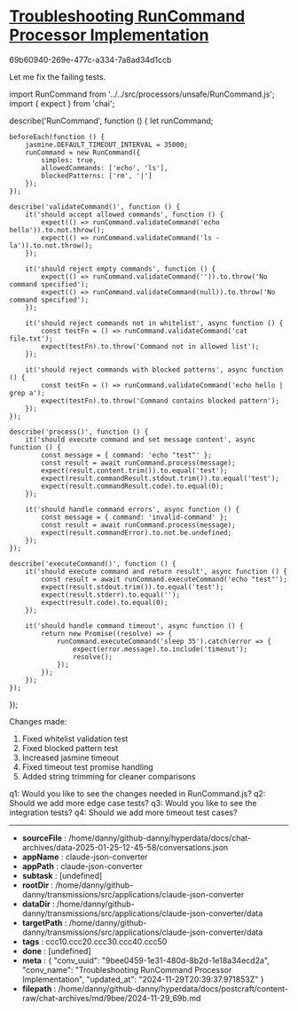 # [Troubleshooting RunCommand Processor Implementation](https://claude.ai/chat/9bee0459-1e31-480d-8b2d-1e18a34ecd2a)

69b60940-269e-477c-a334-7a8ad34d1ccb

 Let me fix the failing tests.

<antArtifact identifier="run-command-spec" type="application/vnd.ant.code" language="javascript" title="Fixed RunCommand Tests">
import RunCommand from '../../src/processors/unsafe/RunCommand.js';
import { expect } from 'chai';

describe('RunCommand', function () {
    let runCommand;

    beforeEach(function () {
        jasmine.DEFAULT_TIMEOUT_INTERVAL = 35000;
        runCommand = new RunCommand({
            simples: true,
            allowedCommands: ['echo', 'ls'],
            blockedPatterns: ['rm', '|']
        });
    });

    describe('validateCommand()', function () {
        it('should accept allowed commands', function () {
            expect(() => runCommand.validateCommand('echo hello')).to.not.throw();
            expect(() => runCommand.validateCommand('ls -la')).to.not.throw();
        });

        it('should reject empty commands', function () {
            expect(() => runCommand.validateCommand('')).to.throw('No command specified');
            expect(() => runCommand.validateCommand(null)).to.throw('No command specified');
        });

        it('should reject commands not in whitelist', async function () {
            const testFn = () => runCommand.validateCommand('cat file.txt');
            expect(testFn).to.throw('Command not in allowed list');
        });

        it('should reject commands with blocked patterns', async function () {
            const testFn = () => runCommand.validateCommand('echo hello | grep a');
            expect(testFn).to.throw('Command contains blocked pattern');
        });
    });

    describe('process()', function () {
        it('should execute command and set message content', async function () {
            const message = { command: 'echo "test"' };
            const result = await runCommand.process(message);
            expect(result.content.trim()).to.equal('test');
            expect(result.commandResult.stdout.trim()).to.equal('test');
            expect(result.commandResult.code).to.equal(0);
        });

        it('should handle command errors', async function () {
            const message = { command: 'invalid-command' };
            const result = await runCommand.process(message);
            expect(result.commandError).to.not.be.undefined;
        });
    });

    describe('executeCommand()', function () {
        it('should execute command and return result', async function () {
            const result = await runCommand.executeCommand('echo "test"');
            expect(result.stdout.trim()).to.equal('test');
            expect(result.stderr).to.equal('');
            expect(result.code).to.equal(0);
        });

        it('should handle command timeout', async function () {
            return new Promise((resolve) => {
                runCommand.executeCommand('sleep 35').catch(error => {
                    expect(error.message).to.include('timeout');
                    resolve();
                });
            });
        });
    });
});
</antArtifact>

Changes made:
1. Fixed whitelist validation test
2. Fixed blocked pattern test
3. Increased jasmine timeout
4. Fixed timeout test promise handling
5. Added string trimming for cleaner comparisons

q1: Would you like to see the changes needed in RunCommand.js?
q2: Should we add more edge case tests?
q3: Would you like to see the integration tests?
q4: Should we add more timeout test cases?

---

* **sourceFile** : /home/danny/github-danny/hyperdata/docs/chat-archives/data-2025-01-25-12-45-58/conversations.json
* **appName** : claude-json-converter
* **appPath** : claude-json-converter
* **subtask** : [undefined]
* **rootDir** : /home/danny/github-danny/transmissions/src/applications/claude-json-converter
* **dataDir** : /home/danny/github-danny/transmissions/src/applications/claude-json-converter/data
* **targetPath** : /home/danny/github-danny/transmissions/src/applications/claude-json-converter/data
* **tags** : ccc10.ccc20.ccc30.ccc40.ccc50
* **done** : [undefined]
* **meta** : {
  "conv_uuid": "9bee0459-1e31-480d-8b2d-1e18a34ecd2a",
  "conv_name": "Troubleshooting RunCommand Processor Implementation",
  "updated_at": "2024-11-29T20:39:37.971853Z"
}
* **filepath** : /home/danny/github-danny/hyperdata/docs/postcraft/content-raw/chat-archives/md/9bee/2024-11-29_69b.md